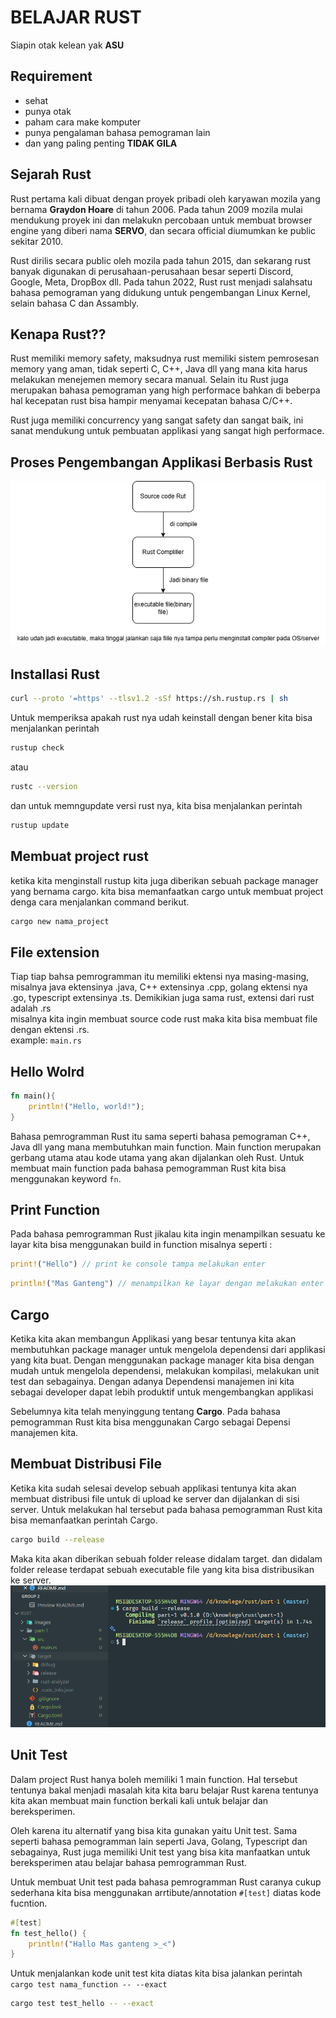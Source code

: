 # BELAJAR RUST

Siapin otak kelean yak **ASU**

## Requirement

- sehat
- punya otak
- paham cara make komputer
- punya pengalaman bahasa pemograman lain
- dan yang paling penting **TIDAK GILA**

## Sejarah Rust

Rust pertama kali dibuat dengan proyek pribadi oleh karyawan mozila yang bernama **Graydon Hoare** di tahun 2006. Pada tahun 2009 mozila mulai mendukung proyek ini dan melakukn percobaan untuk membuat browser engine yang diberi nama **SERVO**, dan secara official diumumkan ke public sekitar 2010.

Rust dirilis secara public oleh mozila pada tahun 2015, dan sekarang rust banyak digunakan di perusahaan-perusahaan besar seperti Discord, Google, Meta, DropBox dll. Pada tahun 2022, Rust rust menjadi salahsatu bahasa pemograman yang didukung untuk pengembangan Linux Kernel, selain bahasa C dan Assambly.

## Kenapa Rust??

Rust memiliki memory safety, maksudnya rust memiliki sistem pemrosesan memory yang aman, tidak seperti C, C++, Java dll yang mana kita harus melakukan menejemen memory secara manual. Selain itu Rust juga merupakan bahasa pemograman yang high performace bahkan di beberpa hal kecepatan rust bisa hampir menyamai kecepatan bahasa C/C++.

Rust juga memiliki concurrency yang sangat safety dan sangat baik, ini sanat mendukung untuk pembuatan applikasi yang sangat high performace.

## Proses Pengembangan Applikasi Berbasis Rust

![image](images/runst.png)

## Installasi Rust

```sh
curl --proto '=https' --tlsv1.2 -sSf https://sh.rustup.rs | sh
```

Untuk memperiksa apakah rust nya udah keinstall dengan bener kita bisa menjalankan perintah

```sh
rustup check
```

atau

```sh
rustc --version
```

dan untuk memngupdate versi rust nya, kita bisa menjalankan perintah

```sh
rustup update
```

## Membuat project rust

ketika kita menginstall rustup kita juga diberikan sebuah package manager yang bernama cargo. kita bisa memanfaatkan cargo untuk membuat project denga cara menjalankan command berikut.

```sh
cargo new nama_project
```

## File extension

Tiap tiap bahsa pemrogramman itu memiliki ektensi nya masing-masing, misalnya java ektensinya .java, C++ extensinya .cpp, golang ektensi nya .go, typescript extensinya .ts. Demikikian juga sama rust, extensi dari rust adalah .rs  
misalnya kita ingin membuat source code rust maka kita bisa membuat file dengan ektensi .rs.  
example: `main.rs`

## Hello Wolrd

```rs
fn main(){
    println!("Hello, world!");
}
```
Bahasa pemrogramman Rust itu sama seperti bahasa pemograman C++, Java dll yang mana membutuhkan main function. Main function merupakan gerbang utama atau kode utama yang akan dijalankan oleh Rust. Untuk membuat main function pada bahasa pemogramman Rust kita bisa menggunakan keyword `fn`.  

## Print Function
Pada bahasa pemrogramman Rust jikalau kita ingin menampilkan sesuatu ke layar kita bisa menggunakan build in function misalnya seperti :
``` rs
print!("Hello") // print ke console tampa melakukan enter
```

``` rs
println!("Mas Ganteng") // menampilkan ke layar dengan melakukan enter
```

## Cargo
Ketika kita akan membangun Applikasi yang besar tentunya kita akan membutuhkan package manager untuk mengelola dependensi dari applikasi yang kita buat. Dengan menggunakan package manager kita bisa dengan mudah untuk mengelola dependensi, melakukan kompilasi, melakukan unit test dan sebagainya. Dengan adanya Dependensi manajemen ini kita sebagai developer dapat lebih produktif untuk mengembangkan applikasi  
  
Sebelumnya kita telah menyinggung tentang **Cargo**. Pada bahasa pemogramman Rust kita bisa menggunakan Cargo sebagai Depensi manajemen kita.

## Membuat Distribusi File
Ketika kita sudah selesai develop sebuah applikasi tentunya kita akan membuat distribusi file untuk di upload ke server dan dijalankan di sisi server. Untuk melakukan hal tersebut pada bahasa pemogramman Rust kita bisa memanfaatkan perintah Cargo.

``` sh
cargo build --release
```
 Maka kita akan diberikan sebuah folder release didalam target. dan didalam folder release terdapat sebuah executable file yang kita bisa distribusikan ke server.  
 ![release](images/release.png)

 ## Unit Test
 Dalam project Rust hanya boleh memiliki 1 main function. Hal tersebut tentunya bakal menjadi masalah kita kita baru belajar Rust karena tentunya kita akan membuat main function berkali kali untuk belajar dan bereksperimen.  

 Oleh karena itu alternatif yang bisa kita gunakan yaitu Unit test. Sama seperti bahasa pemogramman lain seperti Java, Golang, Typescript dan sebagainya, Rust juga memiliki Unit test yang bisa kita manfaatkan untuk bereksperimen atau belajar bahasa pemrogramman Rust.  
  
Untuk membuat Unit test pada bahasa pemrogramman Rust caranya cukup sederhana kita bisa menggunakan arrtibute/annotation `#[test]` diatas kode fucntion.

``` rs
#[test]
fn test_hello() {
    println!("Hallo Mas ganteng >_<")
}
```
Untuk menjalankan kode unit test kita diatas kita bisa jalankan perintah `cargo test nama_function -- --exact`
``` sh
cargo test test_hello -- --exact
```